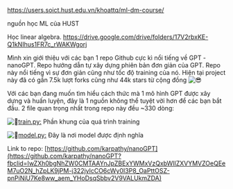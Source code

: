 https://users.soict.hust.edu.vn/khoattq/ml-dm-course/

nguồn học ML của HUST

Học linear algebra.
https://drive.google.com/drive/folders/17V2rbxKE-Q1kNIhus1FR7c_rWAKWgorj


Mình xin giới thiệu với các bạn 1 repo Github cực kì nổi tiếng về GPT - nanoGPT. Repo hướng dẫn tự xây dựng phiên bản đơn giản của GPT. Repo này nổi tiếng vì sự đơn giản cũng như tốc độ training của nó. Hiện tại project này đã có gần 7.5k lượt forks cũng như 44k stars từ cộng đồng ![😎](https://static.xx.fbcdn.net/images/emoji.php/v9/t83/1/16/1f60e.png)

Với các bạn đang muốn tìm hiểu cách thức mà 1 mô hình GPT được xây dựng và huấn luyện, đây là 1 nguồn không thể tuyệt vời hơn để các bạn bắt đầu. 2 file quan trọng nhất trong repo này đều ~330 dòng:

![📘](https://static.xx.fbcdn.net/images/emoji.php/v9/ta0/1/16/1f4d8.png)[train.py:](https://l.facebook.com/l.php?u=http%3A%2F%2Ftrain.py%2F%3Ffbclid%3DIwZXh0bgNhZW0CMTAAYnJpZBExYWMxVzQxbWlIZXVYMVZOeQEeF_QLZOH1EJXn6etFoTCSikP8Nl5O-6WvGlUPGBObcudjfsfWUXqOFRNt1fg_aem_yGaLT8KRq379s69M2krilA&h=AT2K_DIHYyjFpGXxcYwllUVjQ8XxhFp3aqG5HQZmlFfLVvjWz5z5fBNF7mb7-Mkfe11AaWEz5-6RN_1DF5dEeTV8YE017y_RHKZmLJ975u1TDmen2gM4V6WhUvm6hZ5hhgaC_Gvl7Bg5kfwUplueyyZq6zqEW9sE&__tn__=-UK-R&c[0]=AT2atuLijHkBsri-lT4K8TedZOtr7iWUKMAcA1Z_AMXDG0lN3m3agas_ZAPJiModuNL_EffOpIHY7enGFijvjobzolXMAmlXgG1zmWqFeg0B-r4e-n1e6IEUpIrslW9Rk3WB_Yrmk6UJdbvOXiSVeJcVOAC2hMHUA09wM_q2aEVDkV_PYgdCWvT6S7yVabM4gis0WAo9udRth4jo82YfmtU-_A) Phần khung của quá trình training

![📕](https://static.xx.fbcdn.net/images/emoji.php/v9/t1d/1/16/1f4d5.png)[model.py:](https://l.facebook.com/l.php?u=http%3A%2F%2Fmodel.py%2F%3Ffbclid%3DIwZXh0bgNhZW0CMTAAYnJpZBExYWMxVzQxbWlIZXVYMVZOeQEeF_QLZOH1EJXn6etFoTCSikP8Nl5O-6WvGlUPGBObcudjfsfWUXqOFRNt1fg_aem_yGaLT8KRq379s69M2krilA&h=AT1M7IQm8kSTbOLVgde_395JQhrEgcUjGPfCzirMmLtHIKYe_WOilkZUqvs9ygstwRsq1Ek5Efp45jB_KV6Af5mPDfv47Gwc9gfVzr3sUpZArxeA7kFfPLcUj7qr2_edGaSnrkf9a3XJdw0jxGm4b2kQ5zFJFSYX&__tn__=-UK-R&c[0]=AT2atuLijHkBsri-lT4K8TedZOtr7iWUKMAcA1Z_AMXDG0lN3m3agas_ZAPJiModuNL_EffOpIHY7enGFijvjobzolXMAmlXgG1zmWqFeg0B-r4e-n1e6IEUpIrslW9Rk3WB_Yrmk6UJdbvOXiSVeJcVOAC2hMHUA09wM_q2aEVDkV_PYgdCWvT6S7yVabM4gis0WAo9udRth4jo82YfmtU-_A) Đây là nơi model được định nghĩa

Link to repo: [https://github.com/karpathy/nanoGPT](https://github.com/karpathy/nanoGPT?fbclid=IwZXh0bgNhZW0CMTAAYnJpZBExYWMxVzQxbWlIZXVYMVZOeQEeM7uO2N_hZpLK9jPM-j322jylcCO6cWy0I3P8_OaPttOSZ-pnPiNiU7Ke8ww_aem_YHoDsqSbbv2V9VALUkmZDA)